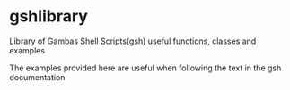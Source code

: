 # gshlibrary
Library of Gambas Shell Scripts(gsh) useful functions, classes and examples

The examples provided here are useful when following the text in the 
gsh documentation
